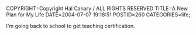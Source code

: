 COPYRIGHT=Copyright Hal Canary / ALL RIGHTS RESERVED
TITLE=A New Plan for My Life
DATE=2004-07-07 19:18:51
POSTID=260
CATEGORIES=life;

I'm going back to school to get teaching certification.
